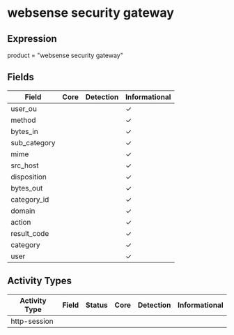 websense security gateway
=========================

Expression
----------

product = "websense security gateway"

Fields
------

| Field        | Core | Detection | Informational |
| ------------ | ---- | --------- | ------------- |
| user_ou      |      |           | &#10003;      |
| method       |      |           | &#10003;      |
| bytes_in     |      |           | &#10003;      |
| sub_category |      |           | &#10003;      |
| mime         |      |           | &#10003;      |
| src_host     |      |           | &#10003;      |
| disposition  |      |           | &#10003;      |
| bytes_out    |      |           | &#10003;      |
| category_id  |      |           | &#10003;      |
| domain       |      |           | &#10003;      |
| action       |      |           | &#10003;      |
| result_code  |      |           | &#10003;      |
| category     |      |           | &#10003;      |
| user         |      |           | &#10003;      |

Activity Types
--------------

| Activity Type | Field | Status | Core | Detection | Informational |
| ------------- | ----- | ------ | ---- | --------- | ------------- |
| http-session  |       |        |      |           |               |

